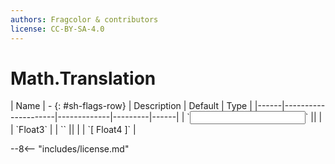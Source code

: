 ```yaml
---
authors: Fragcolor & contributors
license: CC-BY-SA-4.0
---
```



# Math.Translation

<div class="sh-parameters" markdown="1">
| Name | - {: #sh-flags-row} | Description | Default | Type |
|------|---------------------|-------------|---------|------|
| `<input>` || | | `Float3` |
| `<output>` || | | `[ Float4 ]` |

</div>



--8<-- "includes/license.md"
